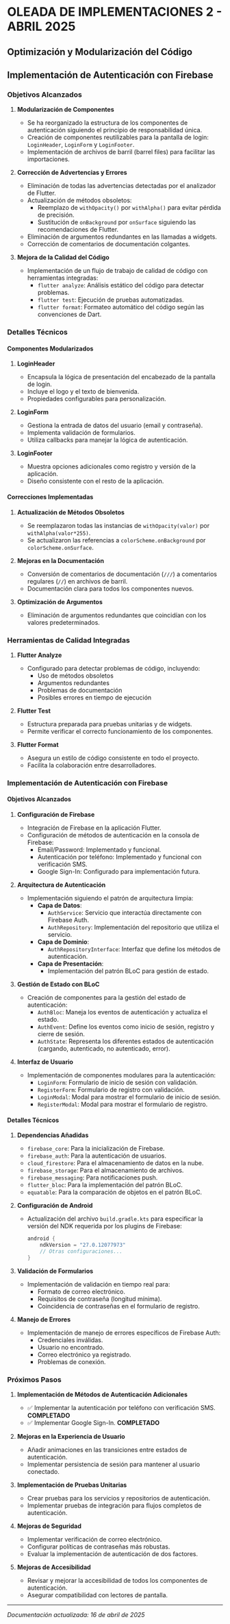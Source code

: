 # OLEADA DE IMPLEMENTACIONES 2 - ABRIL 2025

## Optimización y Modularización del Código

## Implementación de Autenticación con Firebase

### Objetivos Alcanzados

1. **Modularización de Componentes**
   - Se ha reorganizado la estructura de los componentes de autenticación siguiendo el principio de responsabilidad única.
   - Creación de componentes reutilizables para la pantalla de login: `LoginHeader`, `LoginForm` y `LoginFooter`.
   - Implementación de archivos de barril (barrel files) para facilitar las importaciones.

2. **Corrección de Advertencias y Errores**
   - Eliminación de todas las advertencias detectadas por el analizador de Flutter.
   - Actualización de métodos obsoletos:
     - Reemplazo de `withOpacity()` por `withAlpha()` para evitar pérdida de precisión.
     - Sustitución de `onBackground` por `onSurface` siguiendo las recomendaciones de Flutter.
   - Eliminación de argumentos redundantes en las llamadas a widgets.
   - Corrección de comentarios de documentación colgantes.

3. **Mejora de la Calidad del Código**
   - Implementación de un flujo de trabajo de calidad de código con herramientas integradas:
     - `flutter analyze`: Análisis estático del código para detectar problemas.
     - `flutter test`: Ejecución de pruebas automatizadas.
     - `flutter format`: Formateo automático del código según las convenciones de Dart.

### Detalles Técnicos

#### Componentes Modularizados

1. **LoginHeader**
   - Encapsula la lógica de presentación del encabezado de la pantalla de login.
   - Incluye el logo y el texto de bienvenida.
   - Propiedades configurables para personalización.

2. **LoginForm**
   - Gestiona la entrada de datos del usuario (email y contraseña).
   - Implementa validación de formularios.
   - Utiliza callbacks para manejar la lógica de autenticación.

3. **LoginFooter**
   - Muestra opciones adicionales como registro y versión de la aplicación.
   - Diseño consistente con el resto de la aplicación.

#### Correcciones Implementadas

1. **Actualización de Métodos Obsoletos**
   - Se reemplazaron todas las instancias de `withOpacity(valor)` por `withAlpha(valor*255)`.
   - Se actualizaron las referencias a `colorScheme.onBackground` por `colorScheme.onSurface`.

2. **Mejoras en la Documentación**
   - Conversión de comentarios de documentación (`///`) a comentarios regulares (`//`) en archivos de barril.
   - Documentación clara para todos los componentes nuevos.

3. **Optimización de Argumentos**
   - Eliminación de argumentos redundantes que coincidían con los valores predeterminados.

### Herramientas de Calidad Integradas

1. **Flutter Analyze**
   - Configurado para detectar problemas de código, incluyendo:
     - Uso de métodos obsoletos
     - Argumentos redundantes
     - Problemas de documentación
     - Posibles errores en tiempo de ejecución

2. **Flutter Test**
   - Estructura preparada para pruebas unitarias y de widgets.
   - Permite verificar el correcto funcionamiento de los componentes.

3. **Flutter Format**
   - Asegura un estilo de código consistente en todo el proyecto.
   - Facilita la colaboración entre desarrolladores.

### Implementación de Autenticación con Firebase

#### Objetivos Alcanzados

1. **Configuración de Firebase**
   - Integración de Firebase en la aplicación Flutter.
   - Configuración de métodos de autenticación en la consola de Firebase:
     - Email/Password: Implementado y funcional.
     - Autenticación por teléfono: Implementado y funcional con verificación SMS.
     - Google Sign-In: Configurado para implementación futura.

2. **Arquitectura de Autenticación**
   - Implementación siguiendo el patrón de arquitectura limpia:
     - **Capa de Datos**:
       - `AuthService`: Servicio que interactúa directamente con Firebase Auth.
       - `AuthRepository`: Implementación del repositorio que utiliza el servicio.
     - **Capa de Dominio**:
       - `AuthRepositoryInterface`: Interfaz que define los métodos de autenticación.
     - **Capa de Presentación**:
       - Implementación del patrón BLoC para gestión de estado.

3. **Gestión de Estado con BLoC**
   - Creación de componentes para la gestión del estado de autenticación:
     - `AuthBloc`: Maneja los eventos de autenticación y actualiza el estado.
     - `AuthEvent`: Define los eventos como inicio de sesión, registro y cierre de sesión.
     - `AuthState`: Representa los diferentes estados de autenticación (cargando, autenticado, no autenticado, error).

4. **Interfaz de Usuario**
   - Implementación de componentes modulares para la autenticación:
     - `LoginForm`: Formulario de inicio de sesión con validación.
     - `RegisterForm`: Formulario de registro con validación.
     - `LoginModal`: Modal para mostrar el formulario de inicio de sesión.
     - `RegisterModal`: Modal para mostrar el formulario de registro.

#### Detalles Técnicos

1. **Dependencias Añadidas**
   - `firebase_core`: Para la inicialización de Firebase.
   - `firebase_auth`: Para la autenticación de usuarios.
   - `cloud_firestore`: Para el almacenamiento de datos en la nube.
   - `firebase_storage`: Para el almacenamiento de archivos.
   - `firebase_messaging`: Para notificaciones push.
   - `flutter_bloc`: Para la implementación del patrón BLoC.
   - `equatable`: Para la comparación de objetos en el patrón BLoC.

2. **Configuración de Android**
   - Actualización del archivo `build.gradle.kts` para especificar la versión del NDK requerida por los plugins de Firebase:
     ```kotlin
     android {
         ndkVersion = "27.0.12077973"
         // Otras configuraciones...
     }
     ```

3. **Validación de Formularios**
   - Implementación de validación en tiempo real para:
     - Formato de correo electrónico.
     - Requisitos de contraseña (longitud mínima).
     - Coincidencia de contraseñas en el formulario de registro.

4. **Manejo de Errores**
   - Implementación de manejo de errores específicos de Firebase Auth:
     - Credenciales inválidas.
     - Usuario no encontrado.
     - Correo electrónico ya registrado.
     - Problemas de conexión.

### Próximos Pasos

1. **Implementación de Métodos de Autenticación Adicionales**
   - ✅ Implementar la autenticación por teléfono con verificación SMS. **COMPLETADO**
   - ✅ Implementar Google Sign-In. **COMPLETADO**

2. **Mejoras en la Experiencia de Usuario**
   - Añadir animaciones en las transiciones entre estados de autenticación.
   - Implementar persistencia de sesión para mantener al usuario conectado.

3. **Implementación de Pruebas Unitarias**
   - Crear pruebas para los servicios y repositorios de autenticación.
   - Implementar pruebas de integración para flujos completos de autenticación.

4. **Mejoras de Seguridad**
   - Implementar verificación de correo electrónico.
   - Configurar políticas de contraseñas más robustas.
   - Evaluar la implementación de autenticación de dos factores.

5. **Mejoras de Accesibilidad**
   - Revisar y mejorar la accesibilidad de todos los componentes de autenticación.
   - Asegurar compatibilidad con lectores de pantalla.

---

*Documentación actualizada: 16 de abril de 2025*
